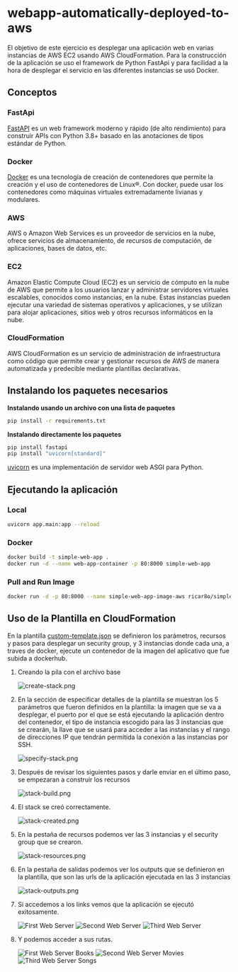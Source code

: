 # webapp-automatically-deployed-to-aws
El objetivo de este ejercicio es desplegar una aplicación web en varias instancias de AWS EC2 usando AWS CloudFormation. Para la construcción de la aplicación se uso el framework de Python FastApi y para facilidad a la hora de desplegar el servicio en las diferentes instancias se usó Docker.

## Conceptos

### FastApi

[FastAPI](https://fastapi.tiangolo.com/es) es un web framework moderno y rápido (de alto rendimiento) para construir APIs con Python 3.8+ basado en las anotaciones de tipos estándar de Python.

### Docker
[Docker](https://www.docker.com/) es una tecnología de creación de contenedores que permite la creación y el uso de contenedores de Linux®. Con docker, puede usar los contenedores como máquinas virtuales extremadamente livianas y modulares.

### AWS
AWS o Amazon Web Services es un proveedor de servicios en la nube, ofrece servicios de almacenamiento, de recursos de computación, de aplicaciones, bases de datos, etc.

### EC2
Amazon Elastic Compute Cloud (EC2) es un servicio de cómputo en la nube de AWS que permite a los usuarios lanzar y administrar servidores virtuales escalables, conocidos como instancias, en la nube. Estas instancias pueden ejecutar una variedad de sistemas operativos y aplicaciones, y se utilizan para alojar aplicaciones, sitios web y otros recursos informáticos en la nube.

### CloudFormation
AWS CloudFormation es un servicio de administración de infraestructura como código que permite crear y gestionar recursos de AWS de manera automatizada y predecible mediante plantillas declarativas.


## Instalando los paquetes necesarios

**Instalando usando un archivo con una lista de paquetes**

```Bash
pip install -r requirements.txt
```

**Instalando directamente los paquetes**

```Bash
pip install fastapi
pip install "uvicorn[standard]"
```

[uvicorn](https://www.uvicorn.org) es una implementación de servidor web ASGI para Python.

## Ejecutando la aplicación

### Local

```Bash
uvicorn app.main:app --reload
```

### Docker

```Bash
docker build -t simple-web-app .
docker run -d --name web-app-container -p 80:8000 simple-web-app
```

### Pull and Run Image

```Bash
docker run -d -p 80:8000 --name simple-web-app-image-aws ricar8o/simple-webapp-fastapi
```

## Uso de la Plantilla en CloudFormation

En la plantilla [custom-template.json](custom-template.json) se definieron los parámetros, recursos y pasos para desplegar un security group, y 3 instancias donde cada una, a traves de docker, ejecute un contenedor de la imagen del aplicativo que fue subida a dockerhub.


1. Creando la pila con el archivo base

    ![create-stack.png](img/create-stack.png)

2. En la sección de especificar detalles de la plantilla se muestran los 5 parámetros que fueron definidos en la plantilla: la imagen que se va a desplegar, el puerto por el que se está ejecutando la aplicación dentro del contenedor, el tipo de instancia escogido para las 3 instancias que se crearán, la llave que se usará para acceder a las instancias y el rango de direcciones IP que tendrán permitida la conexión a las instancias por SSH.

    ![specify-stack.png](img/specify-stack.png)

3. Después de revisar los siguientes pasos y darle enviar en el último paso, se empezaran a construir los recursos

    ![stack-build.png](img/stack-build.png)

4. El stack se creó correctamente.

    ![stack-created.png](img/stack-created.png)

5. En la pestaña de recursos podemos ver las 3 instancias y el security group que se crearon.

    ![stack-resources.png](img/stack-resources.png)

6. En la pestaña de salidas podemos ver los outputs que se definieron en la plantilla, que son las urls de la aplicación ejecutada en las 3 instancias

    ![stack-outputs.png](img/stack-outputs.png)

7. Si accedemos a los links vemos que la aplicación se ejecutó exitosamente.

    ![First Web Server](img/hello-1.png)
    ![Second Web Server](img/hello-2.png)
    ![Third Web Server](img/hello-3.png)

8. Y podemos acceder a sus rutas.

    ![First Web Server Books](img/books-1.png)
    ![Second Web Server Movies](img/movies-2.png)
    ![Third Web Server Songs](img/songs-3.png)